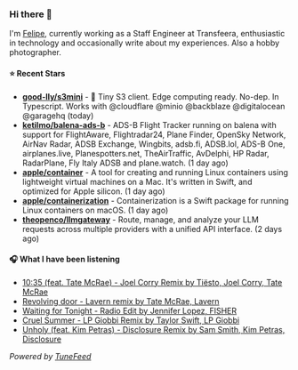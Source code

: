 ### Hi there 👋

I'm [Felipe](https://felipevm.com), currently working as a Staff Engineer at Transfeera, enthusiastic in technology and occasionally write about my experiences. Also a hobby photographer.

#### ⭐ Recent Stars
- **[good-lly/s3mini](https://github.com/good-lly/s3mini)** - 👶 Tiny S3 client. Edge computing ready. No-dep. In Typescript. Works with @cloudflare @minio @backblaze @digitalocean @garagehq (today)
- **[ketilmo/balena-ads-b](https://github.com/ketilmo/balena-ads-b)** - ADS-B Flight Tracker running on balena with support for FlightAware, Flightradar24, Plane Finder, OpenSky Network, AirNav Radar, ADSB Exchange, Wingbits, adsb.fi, ADSB.lol, ADS-B One, airplanes.live, Planespotters.net, TheAirTraffic, AvDelphi, HP Radar, RadarPlane, Fly Italy ADSB and plane.watch. (1 day ago)
- **[apple/container](https://github.com/apple/container)** - A tool for creating and running Linux containers using lightweight virtual machines on a Mac. It&#39;s written in Swift, and optimized for Apple silicon.  (1 day ago)
- **[apple/containerization](https://github.com/apple/containerization)** - Containerization is a Swift package for running Linux containers on macOS. (1 day ago)
- **[theopenco/llmgateway](https://github.com/theopenco/llmgateway)** - Route, manage, and analyze your LLM requests across multiple providers with a unified API interface. (2 days ago)

#### 🎧 What I have been listening
- [10:35 (feat. Tate McRae) - Joel Corry Remix by Tiësto, Joel Corry, Tate McRae](https://open.spotify.com/track/6HJTudh3Zd7WfxJHOHsvDB)
- [Revolving door - Lavern remix by Tate McRae, Lavern](https://open.spotify.com/track/6AiZxO930ZHxwyYjigyCgc)
- [Waiting for Tonight - Radio Edit by Jennifer Lopez, FISHER](https://open.spotify.com/track/5GHVp2CCufZ8MJzYE82W7R)
- [Cruel Summer - LP Giobbi Remix by Taylor Swift, LP Giobbi](https://open.spotify.com/track/0pjBqAz8GlxGlpaU4W0DxS)
- [Unholy (feat. Kim Petras) - Disclosure Remix by Sam Smith, Kim Petras, Disclosure](https://open.spotify.com/track/2Tl5fhF4itz5VeXHRVGIO5)

_Powered by [TuneFeed](https://tunefeed.app?ref=github.com)_

